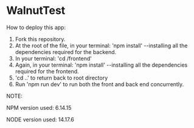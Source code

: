 # WalnutTest

How to deploy this app:

1. Fork this repository. 
2. At the root of the file, in your terminal: 'npm install' --installing all the dependencies required for the backend.
3. In your terminal: 'cd /frontend'
4. Again, in your terminal: 'npm install' --installing all the dependencies required for the frontend.
5. 'cd ..' to return back to root directory
6. Run 'npm run dev' to run both the front and back end concurrently.

NOTE:

NPM version used: 6.14.15

NODE version used: 14.17.6
